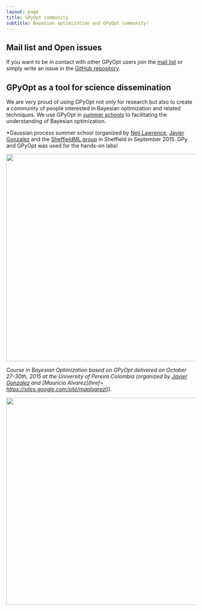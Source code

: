 ```yaml
---
layout: page
title: GPyOpt community
subtitle: Bayesian optimization and GPyOpt community!
---
```


## Mail list and Open issues

If you want to be in contact with other GPyOpt users join the [mail list](https://lists.shef.ac.uk/sympa/info/gpyopt-users) or simply write an issue in the [GitHub repository](https://github.com/SheffieldML/GPyOpt/issues). 


## GPyOpt as a tool for science dissemination

We are very proud of using GPyOpt not only for research but also to create a community of people interested in Bayesian optimization and related techniques. We use GPyOpt in [summer schools](http://gpss.cc/) to facilitating the understanding of Bayesian optimization. 


*Gaussian process summer school (organized by [Neil Lawrence](http://inverseprobability.com/), [Javier Gonzalez](http://javiergonzalezh.github.io/) and the [SheffieldML group](http://sheffieldml.github.io/) in Sheffield in September 2015. GPy and GPyOpt was used for the hands-on labs!
<center> <img  src="../img/gpss_2015.jpg" style="width:550px" align="middle"></center>


*Course in Bayesian Optimization based on GPyOpt delivered on October 27-30th, 2015 at the University of Pereira Colombia (organized by [Javier Gonzalez](http://javiergonzalezh.github.io/) and  [Mauricio Alvarez](href= https://sites.google.com/site/maalvarezl)).*
<center> <img  src="../img/bo_pereira.jpg" style="width:550px" align="middle"></center>











